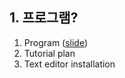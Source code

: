 ## 1. 프로그램?
1. Program ([slide](https://swsvv.github.io/slide/00_intro.pdf))
2. Tutorial plan
3. Text editor installation
